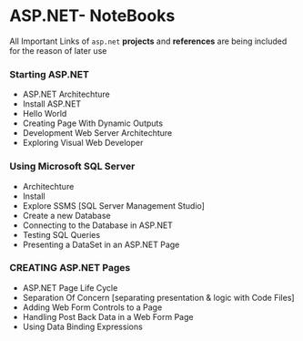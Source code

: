 # ASP.NET- NoteBooks

All Important Links of `asp.net` <b>projects</b> and <b>references</b> are being included for the reason of later use


### Starting ASP.NET
  - ASP.NET Architechture
  - Install ASP.NET
  - Hello World
  - Creating Page With Dynamic Outputs
  - Development Web Server Architechture
  - Exploring Visual Web Developer 

### Using Microsoft SQL Server
  - Architechture
  - Install
  - Explore SSMS [SQL Server Management Studio]
  - Create a new Database
  - Connecting to the Database in ASP.NET
  - Testing SQL Queries
  - Presenting a DataSet in an ASP.NET Page
  
### CREATING ASP.NET Pages
  - ASP.NET Page Life Cycle
  - Separation Of Concern [separating presentation & logic with Code Files]
  - Adding Web Form Controls to a Page
  - Handling Post Back Data in a Web Form Page
  - Using Data Binding Expressions
  

  
